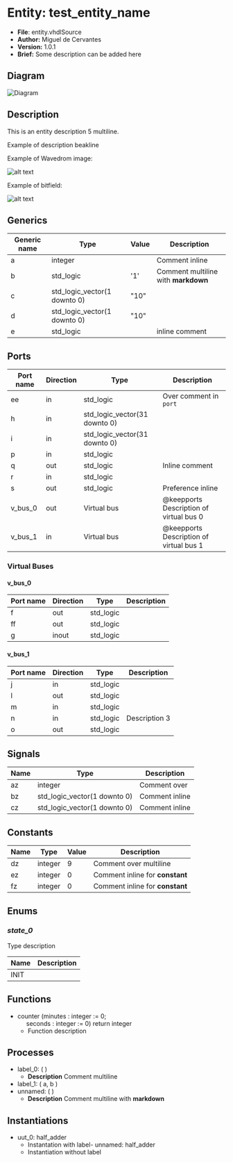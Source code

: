 
# Entity: test_entity_name 
- **File**: entity.vhdlSource
- **Author:**  Miguel de Cervantes
- **Version:**  1.0.1
- **Brief:**  Some description can be added here

## Diagram
![Diagram](test_entity_name.svg "Diagram")
## Description

This is an entity description 5
multiline.

Example of description beakline

Example of Wavedrom
image:



![alt text](wavedrom_5aOi0.svg "title")

 

Example of bitfield:



![alt text](wavedrom_GNn11.svg "title")

 


## Generics

| Generic name | Type                         | Value | Description                          |
| ------------ | ---------------------------- | ----- | ------------------------------------ |
| a            | integer                      |       | Comment inline                       |
| b            | std_logic                    | '1'   | Comment  multiline with **markdown** |
| c            | std_logic_vector(1 downto 0) | "10"  |                                      |
| d            | std_logic_vector(1 downto 0) | "10"  |                                      |
| e            | std_logic                    |       | inline comment                       |

## Ports

| Port name | Direction | Type                          | Description                              |
| --------- | --------- | ----------------------------- | ---------------------------------------- |
| ee        | in        | std_logic                     | Over comment in ```port```               |
| h         | in        | std_logic_vector(31 downto 0) |                                          |
| i         | in        | std_logic_vector(31 downto 0) |                                          |
| p         | in        | std_logic                     |                                          |
| q         | out       | std_logic                     | Inline comment                           |
| r         | in        | std_logic                     |                                          |
| s         | out       | std_logic                     | Preference inline                        |
| v_bus_0   | out       | Virtual bus                   | @keepports  Description of virtual bus 0 |
| v_bus_1   | in        | Virtual bus                   | @keepports  Description of virtual bus 1 |

### Virtual Buses

#### v_bus_0

| Port name | Direction | Type      | Description |
| --------- | --------- | --------- | ----------- |
| f         | out       | std_logic |             |
| ff        | out       | std_logic |             |
| g         | inout     | std_logic |             |
#### v_bus_1

| Port name | Direction | Type      | Description   |
| --------- | --------- | --------- | ------------- |
| j         | in        | std_logic |               |
| l         | out       | std_logic |               |
| m         | in        | std_logic |               |
| n         | in        | std_logic | Description 3 |
| o         | out       | std_logic |               |

## Signals

| Name | Type                         | Description    |
| ---- | ---------------------------- | -------------- |
| az   | integer                      | Comment over   |
| bz   | std_logic_vector(1 downto 0) | Comment inline |
| cz   | std_logic_vector(1 downto 0) | Comment inline |

## Constants

| Name | Type    | Value | Description                     |
| ---- | ------- | ----- | ------------------------------- |
| dz   | integer | 9     | Comment over  multiline         |
| ez   | integer | 0     | Comment inline for **constant** |
| fz   | integer | 0     | Comment inline for **constant** |

## Enums


### *state_0*
 Type
 description

| Name | Description |
| ---- | ----------- |
| INIT |             |


## Functions
- counter <font id="function_arguments">(minutes : integer := 0;<br><span style="padding-left:20px"> seconds : integer := 0)</font> <font id="function_return">return integer</font>
  -  Function description

## Processes
- label_0: (  )
  - **Description**
  Comment multiline
- label_1: ( a, b )
- unnamed: (  )
  - **Description**
  Comment multiline with **markdown**

## Instantiations

- uut_0: half_adder
  -  Instantation with label- unnamed: half_adder
  -  Instantiation without label